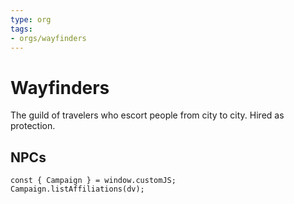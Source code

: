 ```yaml
---
type: org
tags:
- orgs/wayfinders
---
```


# Wayfinders


The guild of travelers who escort people from city to city. Hired as protection.

## NPCs
```dataviewjs
const { Campaign } = window.customJS;
Campaign.listAffiliations(dv);
```
